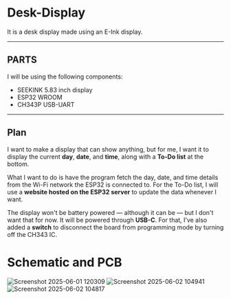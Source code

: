 # Desk-Display

It is a desk display made using an E-Ink display.

---

## PARTS

I will be using the following components:

- SEEKINK 5.83 inch display  
- ESP32 WROOM  
- CH343P USB-UART  

---

## Plan

I want to make a display that can show anything, but for me, I want it to display the current **day**, **date**, and **time**, along with a **To-Do list** at the bottom.

What I want to do is have the program fetch the day, date, and time details from the Wi-Fi network the ESP32 is connected to. For the To-Do list, I will use a **website hosted on the ESP32 server** to update the data whenever I want.

The display won't be battery powered — although it can be — but I don't want that for now. It will be powered through **USB-C**. For that, I’ve also added a **switch** to disconnect the board from programming mode by turning off the CH343 IC.

# Schematic and PCB



![Screenshot 2025-06-01 120309](https://github.com/user-attachments/assets/30ce5ad7-5308-4512-81ba-b89dfbd0d033)
![Screenshot 2025-06-02 104941](https://github.com/user-attachments/assets/0d1cc254-d417-4dd4-8ffd-4cc8e4a72c37)
![Screenshot 2025-06-02 104817](https://github.com/user-attachments/assets/341994d1-017a-4491-b34c-0a080585eaeb)

